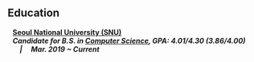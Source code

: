 ## Education

<h4 style="margin:0 10px 0;"><a href="https://en.snu.ac.kr/" target="_blank">Seoul National University (SNU)</a></h4>
<h5 style="margin:0 10px 0;">Candidate for B.S. in <a href="https://cse.snu.ac.kr/en" target="_blank">Computer Science</a>, GPA: 4.01/4.30 (3.86/4.00) &emsp;|&emsp; Mar. 2019 ~ Current</h5>
